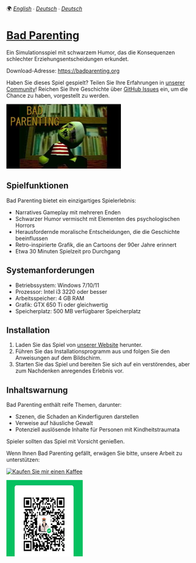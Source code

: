 🌍 *[English](README.md) ∙ [Deutsch](README-de.md) ∙ [Deutsch](README-de.md)*

# [Bad Parenting](https://badparenting.org/)

Ein Simulationsspiel mit schwarzem Humor, das die Konsequenzen schlechter Erziehungsentscheidungen erkundet.

Download-Adresse: https://badparenting.org

Haben Sie dieses Spiel gespielt? Teilen Sie Ihre Erfahrungen in [unserer Community](https://badparenting.org/#Community)! Reichen Sie Ihre Geschichte über [GitHub Issues](https://github.com/badparenting/bad-parenting-game/issues) ein, um die Chance zu haben, vorgestellt zu werden.

[![Bad Parenting Spiel](./public/bad-parenting-cover.png)](https://badparenting.org/)

## Spielfunktionen

Bad Parenting bietet ein einzigartiges Spielerlebnis:

- Narratives Gameplay mit mehreren Enden
- Schwarzer Humor vermischt mit Elementen des psychologischen Horrors
- Herausfordernde moralische Entscheidungen, die die Geschichte beeinflussen
- Retro-inspirierte Grafik, die an Cartoons der 90er Jahre erinnert
- Etwa 30 Minuten Spielzeit pro Durchgang

## Systemanforderungen

- Betriebssystem: Windows 7/10/11
- Prozessor: Intel i3 3220 oder besser
- Arbeitsspeicher: 4 GB RAM
- Grafik: GTX 650 Ti oder gleichwertig
- Speicherplatz: 500 MB verfügbarer Speicherplatz

## Installation

1. Laden Sie das Spiel von [unserer Website](https://badparenting.org) herunter.
2. Führen Sie das Installationsprogramm aus und folgen Sie den Anweisungen auf dem Bildschirm.
3. Starten Sie das Spiel und bereiten Sie sich auf ein verstörendes, aber zum Nachdenken anregendes Erlebnis vor.

## Inhaltswarnung

Bad Parenting enthält reife Themen, darunter:

- Szenen, die Schaden an Kinderfiguren darstellen
- Verweise auf häusliche Gewalt
- Potenziell auslösende Inhalte für Personen mit Kindheitstraumata

Spieler sollten das Spiel mit Vorsicht genießen.

Wenn Ihnen Bad Parenting gefällt, erwägen Sie bitte, unsere Arbeit zu unterstützen:

<a href="https://www.buymeacoffee.com/mrrhunt" target="_blank"><img src="https://cdn.buymeacoffee.com/buttons/v2/default-yellow.png" alt="Kaufen Sie mir einen Kaffee" style="height: 41px !important;width: 174px !important;" ></a>

<img src="./public/donate-qr.png" alt="Spenden Sie per QR-Code" style="height: 200px; width: 200px">
